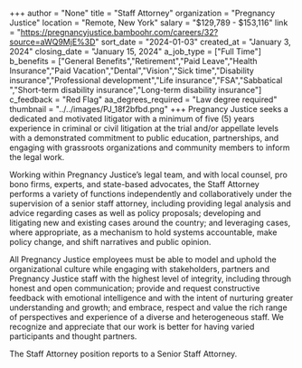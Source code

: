 +++
author = "None"
title = "Staff Attorney"
organization = "Pregnancy Justice"
location = "Remote, New York"
salary = "$129,789 - $153,116"
link = "https://pregnancyjustice.bamboohr.com/careers/32?source=aWQ9MjE%3D"
sort_date = "2024-01-03"
created_at = "January 3, 2024"
closing_date = "January 15, 2024"
a_job_type = ["Full Time"]
b_benefits = ["General Benefits","Retirement","Paid Leave","Health Insurance","Paid Vacation","Dental","Vision","Sick time","Disability insurance","Professional development","Life insurance","FSA","Sabbatical ","Short-term disability insurance","Long-term disability insurance"]
c_feedback = "Red Flag"
aa_degrees_required = "Law degree required"
thumbnail = "../../images/PJ_18f2bfbd.png"
+++
Pregnancy Justice seeks a dedicated and motivated litigator with a minimum of five (5) years experience in criminal or civil litigation at the trial and/or appellate levels with a demonstrated commitment to public education, partnerships, and engaging with grassroots organizations and community members to inform the legal work. 

Working within Pregnancy Justice’s legal team, and with local counsel, pro bono firms, experts, and state-based advocates, the Staff Attorney performs a variety of functions independently and collaboratively under the supervision of a senior staff attorney, including providing legal analysis and advice regarding cases as well as policy proposals; developing and litigating new and existing cases around the country; and leveraging cases, where appropriate, as a mechanism to hold systems accountable, make policy change, and shift narratives and public opinion. 

All Pregnancy Justice employees must be able to model and uphold the organizational culture while engaging with stakeholders, partners and Pregnancy Justice staff with the highest level of integrity, including through honest and open communication; provide and request constructive feedback with emotional intelligence and with the intent of nurturing greater understanding and growth; and embrace, respect and value the rich range of perspectives and experience of a diverse and heterogeneous staff. We recognize and appreciate that our work is better for having varied participants and thought partners.

The Staff Attorney position reports to a Senior Staff Attorney.